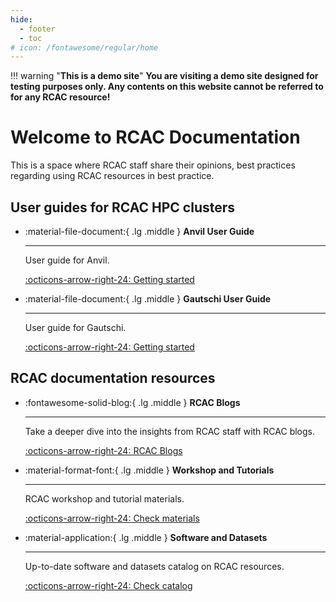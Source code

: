 ```yaml
---
hide:
  - footer
  - toc
# icon: /fontawesome/regular/home
---
```


!!! warning "**This is a demo site**"
    **You are visiting a demo site designed for testing purposes only. Any contents on this website cannot be referred to for any RCAC resource!**

# Welcome to RCAC Documentation

This is a space where RCAC staff share their opinions, best practices regarding using RCAC resources in best practice.

## User guides for RCAC HPC clusters

<div class="grid cards" markdown>

-   :material-file-document:{ .lg .middle } __Anvil User Guide__

    ---

    User guide for Anvil.
    <!-- ![anvil](assets/anvil_title.png) -->

    [:octicons-arrow-right-24: Getting started](userguides/anvil)

-   :material-file-document:{ .lg .middle } __Gautschi User Guide__

    ---

    User guide for Gautschi.

    [:octicons-arrow-right-24: Getting started](userguides/gautschi)

</div>

## RCAC documentation resources

<div class="grid cards" markdown>

-   :fontawesome-solid-blog:{ .lg .middle } __RCAC Blogs__

    ---

    Take a deeper dive into the insights from RCAC staff with RCAC blogs.

    [:octicons-arrow-right-24: RCAC Blogs](blog/index.md)

-   :material-format-font:{ .lg .middle } __Workshop and Tutorials__

    ---

    RCAC workshop and tutorial materials.

    [:octicons-arrow-right-24: Check materials](workshops/index.md)

-   :material-application:{ .lg .middle } __Software and Datasets__

    ---

    Up-to-date software and datasets catalog on RCAC resources.

    [:octicons-arrow-right-24: Check catalog](software_datasets/index.md)

</div>
